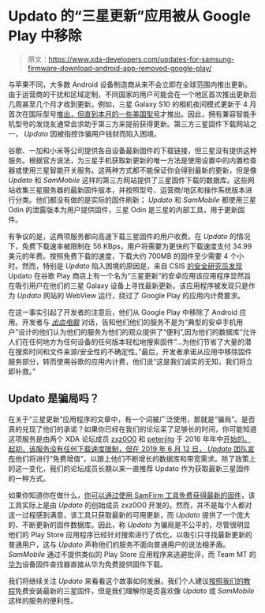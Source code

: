 # Updato 的“三星更新”应用被从 Google Play 中移除

> 原文：<https://www.xda-developers.com/updates-for-samsung-firmware-download-android-app-removed-google-play/>

与苹果不同，大多数 Android 设备制造商从来不会立即在全球范围内推出更新。由于运营商的干扰和区域定制，不同国家的用户可能会在一个地区首次推出更新后几周甚至几个月才收到更新。例如，三星 Galaxy S10 的相机夜间模式更新于 4 月首次在国际型号[推出，但直到本月](https://www.xda-developers.com/samsung-galaxy-s10-bright-night-mode/)[的一些美国型号](https://www.xda-developers.com/samsung-galaxy-s10-att-us-snapdragon-camera-night-mode/)才推出。因此，拥有兼容智能手机型号的发烧友通常会求助于第三方来提前获得更新。第三方三星固件下载网站之一， *Updato* 因被指控诈骗用户钱财而陷入困境。

谷歌、一加和小米等公司提供各自设备最新固件的下载链接，但三星没有提供这种服务。根据官方说法，为三星手机获取新更新的唯一方法是使用设置中的内置检查器或使用三星智能开关服务。这两种方式都不能保证你会得到最新的更新，但是像 *Updato* 和 *SamMobile* 这样的第三方网站提供了三星固件下载的数据库。这些网站收集三星服务器的最新固件版本，并按照型号、运营商/地区和操作系统版本进行分类。他们都没有做的是实际的固件刷新； *Updato* 和 *SamMobile* 都使用三星 Odin 的泄露版本为用户提供固件，三星 Odin 是三星的内部工具，用于更新固件。

有争议的是，这两项服务都向高速下载三星固件的用户收费。在 *Updato* 的情况下，免费下载速率被限制在 56 KBps，用户将需要为更快的下载速度支付 34.99 美元的年费。按照免费下载的速度，下载大约 700MB 的固件至少需要 4 个小时。然而，特别是 *Updato* 陷入困境的原因是，来自 CSIS [的安全研究员发现](https://medium.com/csis-techblog/updates-for-samsung-from-a-blog-to-an-android-advertisement-revenue-goldmine-of-10-000-000-166585e34ad0)Updato 在谷歌 Play 商店上有一个名为“三星更新”的安卓应用该应用程序显然旨在吸引用户在他们的三星 Galaxy 设备上寻找最新更新。该应用程序被发现只是作为 *Updato* 网站的 WebView 运行，绕过了 Google Play 的应用内计费要求。

在这一事实引起了开发者的注意后，他们从 Google Play 中移除了 Android 应用。开发者与 [*出血电脑*](https://www.bleepingcomputer.com/news/security/samsung-update-app-with-10m-installs-charges-for-free-firmware/) 对话，告知他们他们的服务不是为“典型的安卓手机用户”设计的他们认为他们的服务为他们的观众提供了“便利”,因为他们的数据库“允许人们在任何地方为任何设备的任何版本轻松地搜索固件”...为他们节省了大量的潜在搜索时间和文件来源/安全性的不确定性。”最后，开发者承诺从应用中移除固件服务部分，转而使用谷歌的应用内计费，他们说“这是我们诚实的无知，我们将立即补救。”

## Updato 是骗局吗？

在关于“三星更新”应用程序的文章中，有一个词被广泛使用，那就是“骗局”。是否真的兑现了他们的承诺？如果你已经在我们的论坛呆了足够长的时间，你可能知道这项服务是由两个 XDA 论坛成员 [zxz0O0](https://forum.xda-developers.com/member.php?u=3975929) 和 [peterjitg](https://forum.xda-developers.com/member.php?u=7435428) 于 2016 年年中[开始的。起初，该服务没有任何下载速度限制，但在 2019 年 6 月 12 日， *Updato* 团队](https://forum.xda-developers.com/galaxy-s7/how-to/updato-largest-online-firmware-archive-t3413785)[宣布](https://forum.xda-developers.com/showpost.php?p=79716953&postcount=546)他们将进行“免费增值”，以跟上他们不断增长的数据库和带宽需求。除了政策上的这一变化，我们的论坛成员长期以来一直推荐 Updato 作为获取最新三星固件的一种方式。

如果你知道你在做什么，[你可以通过使用 SamFirm 工具免费获得最新的固件](https://www.xda-developers.com/download-stock-odin-firmware-samfirm/)，该工具实际上是由 *Updato* 的创始成员 zxz0O0 开发的。然而，并不是每个人都对这一过程感到满意，该工具只获取最新的可用更新，而 *Updato* 提供了一个庞大的、不断更新的固件数据库。因此，称 *Updato* 为骗局是不公平的，尽管很明显他们的 Play Store 应用程序已经针对搜索进行了优化，以吸引只寻找最新更新的普通用户，这与 *Updato* 声称他们的服务不面向普通用户的说法相矛盾。 *SamMobile* 通过不提供类似的 Play Store 应用程序来逃避批评，而 Team MT 的[华为](https://play.google.com/store/apps/details?id=com.teammt.gmanrainy.huaweifirmwarefinder)设备固件查找器直接从华为免费提供固件下载。

我们将继续关注 *Updato* 来看看这个故事如何发展。我们个人建议[按照我们的教程](https://www.xda-developers.com/download-stock-odin-firmware-samfirm/)免费安装最新的三星固件，但是我们理解你是否喜欢像 *Updato* 或 *SamMobile* 这样的服务的便利性。